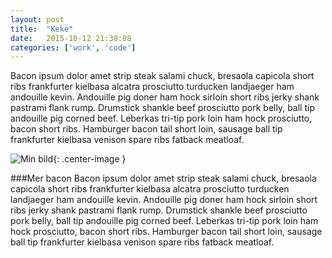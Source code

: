 ```yaml
---
layout: post
title:  "Keke"
date:   2015-10-12 21:38:08
categories: ['work', 'code']
---
```


Bacon ipsum dolor amet strip steak salami chuck, bresaola capicola short ribs frankfurter kielbasa alcatra prosciutto turducken landjaeger ham andouille kevin. Andouille pig doner ham hock sirloin short ribs jerky shank pastrami flank rump. Drumstick shankle beef prosciutto pork belly, ball tip andouille pig corned beef. Leberkas tri-tip pork loin ham hock prosciutto, bacon short ribs. Hamburger bacon tail short loin, sausage ball tip frankfurter kielbasa venison spare ribs fatback meatloaf.

![Min bild](/testsida/img/profile_pic.png){: .center-image }

###Mer bacon
Bacon ipsum dolor amet strip steak salami chuck, bresaola capicola short ribs frankfurter kielbasa alcatra prosciutto turducken landjaeger ham andouille kevin. Andouille pig doner ham hock sirloin short ribs jerky shank pastrami flank rump. Drumstick shankle beef prosciutto pork belly, ball tip andouille pig corned beef. Leberkas tri-tip pork loin ham hock prosciutto, bacon short ribs. Hamburger bacon tail short loin, sausage ball tip frankfurter kielbasa venison spare ribs fatback meatloaf.